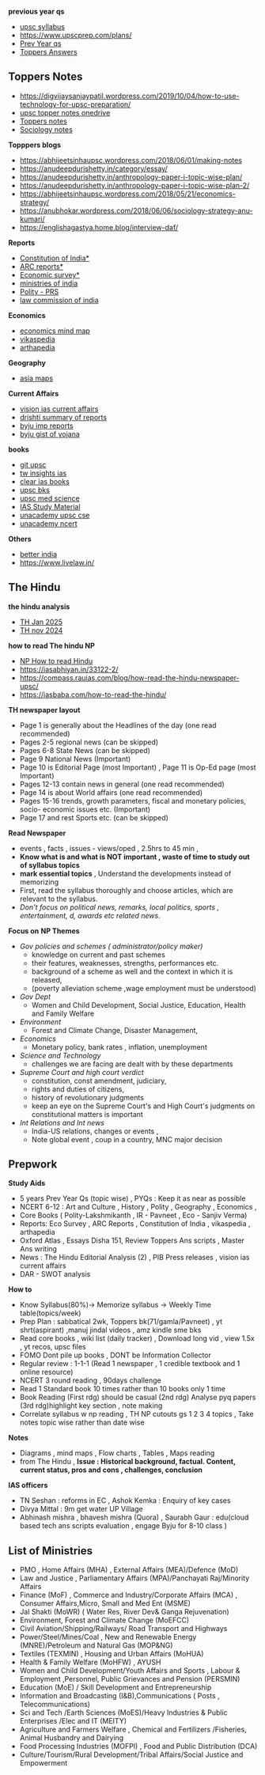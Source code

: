 **previous year qs**
* [upsc syllabus](https://vajiramandravi.com/upsc-syllabus/)
* https://www.upscprep.com/plans/
* [Prev Year qs](https://upsc.gov.in/examinations/previous-question-papers)
* [Toppers Answers](http://www.visionias.in/resources/toppers_answers.php)

## Toppers Notes
* https://digvijaysanjaypatil.wordpress.com/2019/10/04/how-to-use-technology-for-upsc-preparation/
* [upsc topper notes onedrive](https://onedrive.live.com/redir?resid=5904275E260F976F%212444&authkey=%21AH6GYBjFnERgT_Y&page=View&wd=target%28Laxmikanth.one%7Cdcef7156-2405-4084-8729-6f0a20a2faa6%2FLaxmikanth%20Syllabus%7C8583b152-2ead-4ac5-a77e-b18aa4d9b08c%2F%29&wdorigin=NavigationUrl)
* [Toppers notes](https://www.insightsonindia.com/2020/08/14/toppers-notes-e-notes-of-rushikesh-reddy-rank-95-cse-2020/)
* [Sociology notes](https://handwrittennotes.in/2020/08/17/kshitij-tyagi-sociology-notes-pdf/)

**Topppers blogs**
* https://abhijeetsinhaupsc.wordpress.com/2018/06/01/making-notes
* https://anudeepdurishetty.in/category/essay/
* https://anudeepdurishetty.in/anthropology-paper-i-topic-wise-plan/
* https://anudeepdurishetty.in/anthropology-paper-i-topic-wise-plan-2/
* https://abhijeetsinhaupsc.wordpress.com/2018/05/21/economics-strategy/
* https://anubhokar.wordpress.com/2018/06/06/sociology-strategy-anu-kumari/
* https://englishagastya.home.blog/interview-daf/

**Reports**
* [Constitution of India*](https://legislative.gov.in/constitution-of-india/)
* [ARC reports*](https://darpg.gov.in/arc-reports)
* [Economic survey*](https://www.visionias.in/resources/all_programs.php?c=economic_survey) 
* [ministries of india](https://www.ibef.org/economy/directory/ministries-and-departments-in-india)
* [Polity - PRS](https://prsindia.org/)
* [law commission of india](https://lawcommissionofindia.nic.in/)

**Economics**
* [economics mind map](https://igcseaid.com/mind-maps/economics-0455/)
* [vikaspedia](https://vikaspedia.in/InDG)
* [arthapedia](http://www.arthapedia.in/index.php/Category:Concepts)

**Geography**
* [asia maps](https://www.infoplease.com/atlas/asia)

**Current Affairs**
* [vision ias current affairs](https://www.visionias.in/resources/current_affairs.php?c=ca)
* [drishti summary of reports](https://www.drishtiias.com/summary-of-important-reports)
* [byju imp reports](https://byjus.com/free-ias-prep/international-organization-reports/)
* [byju gist of yojana](https://byjus.com/free-ias-prep/gist-of-yojana/)

**books**
* [git upsc](https://github.com/utsingh/upsc)
* [tw insights ias](https://twitter.com/Insights_ias?t=CvtraKnDg7U3Xu4upDNvcw&s=08)
* [clear ias books](https://www.clearias.com/ias-books/)
* [upsc bks](https://unacademy.com/content/upsc/notification/upsc-books/)
* [upsc med science](https://www.jagranjosh.com/articles/amp/upsc-medical-science-books-1705066081-1)
* [IAS Study Material](https://www.clearias.com/ias-study-materials/)
* [unacademy upsc cse](https://unacademy.com/goal/upsc-civil-services-examination-ias-preparation/KSCGY#about-exam)
* [unacademy ncert](https://unacademy.com/content/ncert-books/#:~:text=NCERT%20Books%20are%20vital%20to,download%20absolutely%20free%20of%20cost!)

**Others**
* [better india](https://www.thebetterindia.com/topics/civil-service/?_gl=1*1u7mbwj*_ga*YW1wLTdHYWVTZlI0eHZiRTd0QUU3RzdBbUpneTItZFcxZlhPWnhqZkVPTUVSTWRJRDBhOVBLMk4taTdVWjNUYTdDQVI.*_ga_DV4F4CDLZQ*MTcwNjk1MjQ2Mi4xLjEuMTcwNjk1MjQ2My4wLjAuMA..)
* https://www.livelaw.in/


## The Hindu
**the hindu analysis**
* [TH Jan 2025](https://www.youtube.com/watch?v=XWv6afUPVtI&list=PLmMyXRtEtJEYsY_jrggO7h4rFKvQB9Tmq&index=4&pp=gAQBiAQB)
* [TH nov 2024](https://www.youtube.com/watch?v=HwR-QhY7-k8&list=PLmMyXRtEtJEYsY_jrggO7h4rFKvQB9Tmq&index=3&pp=gAQBiAQB)

**how to read The hindu NP**
* [NP How to read Hindu](https://iassquad.in/how-to-read-the-hindu-newspaper-upsc/)
* https://iasabhiyan.in/33122-2/
* https://compass.rauias.com/blog/how-read-the-hindu-newspaper-upsc/
* https://iasbaba.com/how-to-read-the-hindu/

**TH newspaper layout**
* Page 1 is generally about the Headlines of the day (one read recommended)
* Pages 2-5 regional news (can be skipped)  
* Pages 6-8 State News (can be skipped)
* Page 9 National News (Important) 
* Page 10 is Editorial Page (most Important) , Page 11 is Op-Ed page (most Important)
* Pages 12-13 contain news in general (one read recommended)
* Page 14 is about World affairs (one read recommended)
* Pages 15-16 trends, growth parameters, fiscal and monetary policies, socio- economic issues etc. (Important)
* Page 17 and rest  Sports etc. (can be skipped)

**Read Newspaper**
* events , facts , issues - views/oped , 2.5hrs to 45 min , 
* **Know what is and what is NOT important , waste of time to study out of syllabus topics**
* **mark essential topics** , Understand the developments instead of memorizing
* First, read the syllabus thoroughly and choose articles, which are relevant to the syllabus. 
* _Don't focus on political news, remarks, local politics, sports , entertainment, d, awards etc related news_. 

**Focus on**
**NP Themes**
* _Gov policies and schemes ( administrator/policy maker)_
  * knowledge on current and past schemes
  * their features, weaknesses, strengths, performances etc.
  * background of a scheme as well and the context in which it is released,
  * (poverty alleviation scheme ,wage employment must be understood)
* _Gov Dept_	
  * Women and Child Development, Social Justice, Education, Health and Family Welfare
* _Environment_	
  * Forest and Climate Change, Disaster Management,
* _Economics_
  * Monetary policy, bank rates , inflation, unemployment
* _Science and Technology_	
  * challenges we are facing are dealt with by these departments
* _Supreme Court and high court verdict_	
  * constitution, const amendment, judiciary,
  * rights and duties of citizens,
  * history of revolutionary judgments
  * keep an eye on the Supreme Court's and High Court's judgments on constitutional matters is important
* _Int Relations and Int news_	
  * India-US relations, changes or events , 
  * Note global event , coup in a country, MNC major decision

## Prepwork
**Study Aids**
* 5 years Prev Year  Qs (topic wise) , PYQs  : Keep it as near as possible
* NCERT 6-12 : Art and Culture , History , Polity , Geography , Economics , 
* Core Books ( Polity-Lakshmikanth , IR - Pavneet , Eco - Sanjiv Verma)
* Reports: Eco Survey , ARC Reports , Constitution of India  , vikaspedia , arthapedia
* Oxford Atlas , Essays Disha 151, Review Toppers Ans scripts , Master Ans writing
* News : The Hindu Editorial  Analysis (2)  , PIB Press releases , vision ias current affairs
* DAR - SWOT analysis 

**How to**
* Know Syllabus(80%)->  Memorize syllabus -> Weekly Time table(topics/week)
* Prep Plan : sabbatical 2wk, Toppers bk(71/gamla/Pavneet) , yt shrt(aspirant) ,manuj jindal videos , amz kindle sme bks
* Read core books , wiki list (daily tracker) , Download long vid , view 1.5x , yt recos, upsc files
* FOMO Dont pile up books , DONT be Information Collector 
* Regular review : 1-1-1 (Read 1 newspaper , 1 credible textbook and 1 online resource) 
* NCERT 3 round reading ,  90days challenge 
* Read 1 Standard book 10 times rather than 10 books only 1 time
* Book Reading (First rdg) should be casual (2nd rdg) Analyse pyq papers (3rd rdg)highlight key section , note making
* Correlate syllabus w np reading , TH NP cutouts gs 1 2 3 4 topics , Take notes topic wise rather than date wise

**Notes**
* Diagrams , mind maps , Flow charts , Tables , Maps reading
* from The Hindu , **Issue : Historical background, factual. Content, current status, pros and cons , challenges, conclusion** 

**IAS officers**
* TN Seshan : reforms in EC , Ashok Kemka : Enquiry of key cases 
* Divya Mittal : 9m get water UP Village 
* Abhinash mishra , bhavesh mishra (Quora) , Saurabh Gaur : edu(cloud based tech ans scripts evaluation , engage Byju for 8-10 class ) 

## List of Ministries
* PMO , Home Affairs (MHA) , External Affairs (MEA)/Defence (MoD)
* Law and Justice , Parliamentary Affairs (MPA)/Panchayati Raj/Minority Affairs
* Finance (MoF) , Commerce and Industry/Corporate Affairs (MCA) , Consumer Affairs,Micro, Small and Med Ent (MSME)
* Jal Shakti (MoWR) ( Water Res, River Dev& Ganga Rejuvenation)
* Environment, Forest and Climate Change (MoEFCC) 
* Civil Aviation/Shipping/Railways/ Road Transport and Highways
* Power/Steel/Mines/Coal , New and Renewable Energy (MNRE)/Petroleum and Natural Gas (MOP&NG)
* Textiles (TEXMIN) , Housing and Urban Affairs (MoHUA)
* Health & Family Welfare (MoHFW) , AYUSH
* Women and Child Development/Youth Affairs and Sports , Labour & Employment ,Personnel, Public Grievances and Pension (PERSMIN)
* Education (MoE) / Skill Development and Entrepreneurship
* Information and Broadcasting (I&B),Communications ( Posts , Telecommunications)
* Sci and Tech /Earth Sciences (MoES)/Heavy Industries & Public Enterprises /Elec and IT (MEITY)
* Agriculture and Farmers Welfare , Chemical and Fertilizers /Fisheries, Animal Husbandry and Dairying
* Food Processing Industries (MOFPI) ,  Food and Public Distribution (DCA)
* Culture/Tourism/Rural Development/Tribal Affairs/Social Justice and Empowerment
